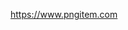 [//]: # "- Quantity of pokemon increased from gen to gen"
[//]: # "- Radar chart but with worst and best pkmn"
[//]: # "- Pokekon quantity filtered by type"
[//]: # "- Avg stats for each generation compared to the others"
[//]: # "- Lightest pokemon"
[//]: # "- Heaviest Pokemon"
[//]: # "- Fastest Pokemon"
[//]: # "- Tallest Pokemon"
[//]: # "- Smallest Pokemon"
[//]: # "- Compare Best and Worse Pokemon per Generation "
[//]: # "- Best/Worst Legendary Pokemon"
[//]: # (- Export to SQLAlchemy)
[//]: # (- Using Ufunc)
[//]: # (- Best/Worst "Normal Pokemon)
[//]: # (- Best/Worst Mythic Pokemon)
[//]: # (- Starter 1st evo comparison)
[//]: # (- How many pokemon for each "slice" of tot exp to lv 100)
[//]: # (- How many Pokemon have hidden ability)


https://www.pngitem.com
